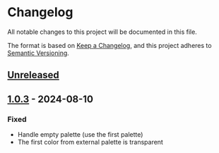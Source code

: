 # Changelog

All notable changes to this project will be documented in this file.

The format is based on [Keep a Changelog](https://keepachangelog.com/en/1.0.0/),
and this project adheres to [Semantic Versioning](https://semver.org/spec/v2.0.0.html).

## [Unreleased]

## [1.0.3] - 2024-08-10

### Fixed

- Handle empty palette (use the first palette)
- The first color from external palette is transparent

[Unreleased]: https://github.com/ikemen-launcher/sff-extractor/compare/1.0.3...HEAD
[1.0.3]: https://github.com/ikemen-launcher/sff-extractor/compare/1.0.2...1.0.3

